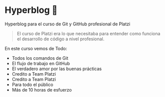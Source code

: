 # Hyperblog 💚
Hyperblog para el curso de Git y GitHub profesional de Platzi
>El curso de Platzi era lo que necesitaba para entender como funciona el desarrollo de código a nivel profesional. 

En este curso vemos de Todo:
- Todos los comandos de Git
- El flujo de trabajo en GitHub
- El verdadero amor por las buenas prácticas 
- Credito a Team Platzi
- Credito a Team Platzi
- Para todo el público
- Más de 10 horas de esfuerzo
